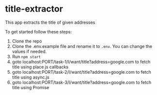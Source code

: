 # title-extractor
This app extracts the title of given addresses

To get started follow these steps:
1. Clone the repo
2. Clone the .env.example file and rename it to `.env`. You can change the values if needed.
3. Run `npm start`
4. goto localhost:PORT/task-1/I/want/title?address=google.com to fetch title using place js callbacks
5. goto localhost:PORT/task-2/I/want/title?address=google.com to fetch title using async.js
6. goto localhost:PORT/task-3/I/want/title?address=google.com to fetch title using Promise

